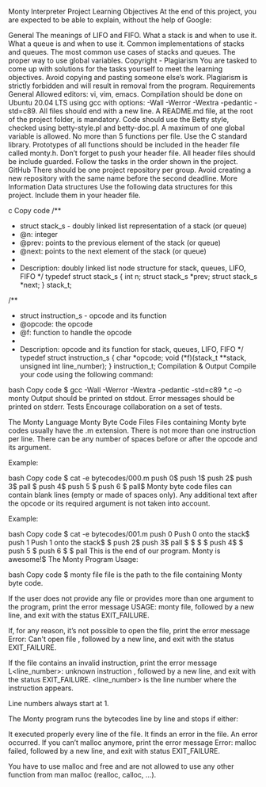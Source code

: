 Monty Interpreter Project
Learning Objectives
At the end of this project, you are expected to be able to explain, without the help of Google:

General
The meanings of LIFO and FIFO.
What a stack is and when to use it.
What a queue is and when to use it.
Common implementations of stacks and queues.
The most common use cases of stacks and queues.
The proper way to use global variables.
Copyright - Plagiarism
You are tasked to come up with solutions for the tasks yourself to meet the learning objectives.
Avoid copying and pasting someone else’s work.
Plagiarism is strictly forbidden and will result in removal from the program.
Requirements
General
Allowed editors: vi, vim, emacs.
Compilation should be done on Ubuntu 20.04 LTS using gcc with options: -Wall -Werror -Wextra -pedantic -std=c89.
All files should end with a new line.
A README.md file, at the root of the project folder, is mandatory.
Code should use the Betty style, checked using betty-style.pl and betty-doc.pl.
A maximum of one global variable is allowed.
No more than 5 functions per file.
Use the C standard library.
Prototypes of all functions should be included in the header file called monty.h.
Don’t forget to push your header file.
All header files should be include guarded.
Follow the tasks in the order shown in the project.
GitHub
There should be one project repository per group.
Avoid creating a new repository with the same name before the second deadline.
More Information
Data structures
Use the following data structures for this project. Include them in your header file.

c
Copy code
/**
 * struct stack_s - doubly linked list representation of a stack (or queue)
 * @n: integer
 * @prev: points to the previous element of the stack (or queue)
 * @next: points to the next element of the stack (or queue)
 *
 * Description: doubly linked list node structure for stack, queues, LIFO, FIFO
 */
typedef struct stack_s
{
    int n;
    struct stack_s *prev;
    struct stack_s *next;
} stack_t;

/**
 * struct instruction_s - opcode and its function
 * @opcode: the opcode
 * @f: function to handle the opcode
 *
 * Description: opcode and its function for stack, queues, LIFO, FIFO
 */
typedef struct instruction_s
{
    char *opcode;
    void (*f)(stack_t **stack, unsigned int line_number);
} instruction_t;
Compilation & Output
Compile your code using the following command:

bash
Copy code
$ gcc -Wall -Werror -Wextra -pedantic -std=c89 *.c -o monty
Output should be printed on stdout.
Error messages should be printed on stderr.
Tests
Encourage collaboration on a set of tests.

The Monty Language
Monty Byte Code Files
Files containing Monty byte codes usually have the .m extension. There is not more than one instruction per line. There can be any number of spaces before or after the opcode and its argument.

Example:

bash
Copy code
$ cat -e bytecodes/000.m
push 0$
push 1$
push 2$
  push 3$
                   pall    $
push 4$
    push 5    $
      push    6        $
pall$
Monty byte code files can contain blank lines (empty or made of spaces only). Any additional text after the opcode or its required argument is not taken into account.

Example:

bash
Copy code
$ cat -e bytecodes/001.m
push 0 Push 0 onto the stack$
push 1 Push 1 onto the stack$
$
push 2$
  push 3$
                   pall    $
$
$
                           $
push 4$
$
    push 5    $
      push    6        $
$
pall This is the end of our program. Monty is awesome!$
The Monty Program
Usage:

bash
Copy code
$ monty file
file is the path to the file containing Monty byte code.

If the user does not provide any file or provides more than one argument to the program, print the error message USAGE: monty file, followed by a new line, and exit with the status EXIT_FAILURE.

If, for any reason, it’s not possible to open the file, print the error message Error: Can't open file <file>, followed by a new line, and exit with the status EXIT_FAILURE.

If the file contains an invalid instruction, print the error message L<line_number>: unknown instruction <opcode>, followed by a new line, and exit with the status EXIT_FAILURE. <line_number> is the line number where the instruction appears.

Line numbers always start at 1.

The Monty program runs the bytecodes line by line and stops if either:

It executed properly every line of the file.
It finds an error in the file.
An error occurred.
If you can’t malloc anymore, print the error message Error: malloc failed, followed by a new line, and exit with status EXIT_FAILURE.

You have to use malloc and free and are not allowed to use any other function from man malloc (realloc, calloc, …).

